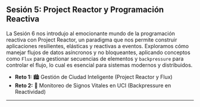 ## Sesión 5: Project Reactor y Programación Reactiva

La Sesión 6 nos introdujo al emocionante mundo de la programación reactiva con Project Reactor, un paradigma que nos permite construir aplicaciones resilientes, elásticas y reactivas a eventos. Exploramos cómo manejar flujos de datos asíncronos y no bloqueantes, aplicando conceptos como `Flux` para gestionar secuencias de elementos y `backpressure` para controlar el flujo, lo cual es esencial para sistemas modernos y distribuidos.

- **Reto 1:** 🏙️ Gestión de Ciudad Inteligente (Project Reactor y Flux)  
- **Reto 2:** 💊 Monitoreo de Signos Vitales en UCI (Backpressure en Reactividad)

---
